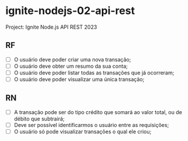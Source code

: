# ignite-nodejs-02-api-rest

Project: Ignite Node.js API REST 2023

## RF

- [ ] O usuário deve poder criar uma nova transação;
- [ ] O usuário deve obter um resumo da sua conta;
- [ ] O usuário deve poder listar todas as transações que já ocorreram;
- [ ] O usuário deve poder visualizar uma única transação;

## RN

- [ ] A transação pode ser do tipo crédito que somará ao valor total, ou de débito que subtrairá;
- [ ] Deve ser possível identificarmos o usuário entre as requisições;
- [ ] O usuário só pode visualizar transações o qual ele criou;
